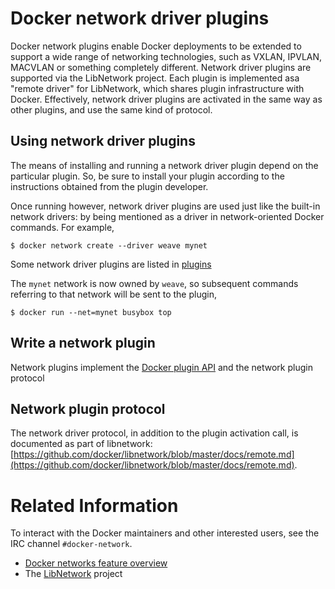 <!--[metadata]>
+++
title = "Docker network driver plugins"
description = "Network driver plugins."
keywords = ["Examples, Usage, plugins, docker, documentation, user guide"]
[menu.main]
parent = "mn_extend"
+++
<![end-metadata]-->

# Docker network driver plugins

Docker network plugins enable Docker deployments to be extended to support a
wide range of networking technologies, such as VXLAN, IPVLAN, MACVLAN or
something completely different. Network driver plugins are supported via the
LibNetwork project. Each plugin is implemented asa  "remote driver" for
LibNetwork, which shares plugin infrastructure with Docker. Effectively,
network driver plugins are activated in the same way as other plugins, and use
the same kind of protocol.

## Using network driver plugins

The means of installing and running a network driver plugin depend on the
particular plugin. So, be sure to install your plugin according to the
instructions obtained from the plugin developer.

Once running however, network driver plugins are used just like the built-in
network drivers: by being mentioned as a driver in network-oriented Docker
commands. For example,

    $ docker network create --driver weave mynet

Some network driver plugins are listed in [plugins](plugins.md)

The `mynet` network is now owned by `weave`, so subsequent commands
referring to that network will be sent to the plugin,

    $ docker run --net=mynet busybox top


## Write a network plugin

Network plugins implement the [Docker plugin
API](https://docs.docker.com/extend/plugin_api/) and the network plugin protocol

## Network plugin protocol

The network driver protocol, in addition to the plugin activation call, is
documented as part of libnetwork:
[https://github.com/docker/libnetwork/blob/master/docs/remote.md](https://github.com/docker/libnetwork/blob/master/docs/remote.md).

# Related Information

To interact with the Docker maintainers and other interested users, see the IRC channel `#docker-network`.

-  [Docker networks feature overview](../userguide/networking/index.md)
-  The [LibNetwork](https://github.com/docker/libnetwork) project
